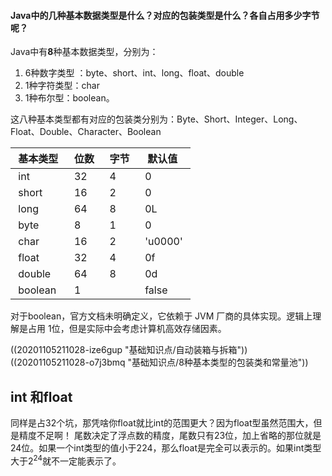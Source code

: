 #### Java中的几种基本数据类型是什么？对应的包装类型是什么？各自占用多少字节呢？

Java中有**8**种基本数据类型，分别为：

1. 6种数字类型 ：byte、short、int、long、float、double
2. 1种字符类型：char
3. 1种布尔型：boolean。

这八种基本类型都有对应的包装类分别为：Byte、Short、Integer、Long、Float、Double、Character、Boolean

|  基本类型   |  位数   |  字节    |  默认值     |
| :---------------- | :---------- | :----------- | ----------------- |
|  int       |  32     |  4      |  0        |
|  short       |  16     |  2      |  0        |
|  long       |  64     |  8      |  0L        |
|  byte       |  8     |  1      |  0        |
|  char       |  16     |  2      |  'u0000'        |
|  float       |  32     |  4      |  0f        |
|  double       |  64     |  8      |  0d        |
|  boolean       |  1     |        |  false        |

对于boolean，官方文档未明确定义，它依赖于 JVM 厂商的具体实现。逻辑上理解是占用 1位，但是实际中会考虑计算机高效存储因素。

((20201105211028-ize6gup "基础知识点/自动装箱与拆箱"))
((20201105211028-o7j3bmq "基础知识点/8种基本类型的包装类和常量池"))

## int 和float

同样是占32个坑，那凭啥你float就比int的范围更大？因为float型虽然范围大，但是精度不足啊！
尾数决定了浮点数的精度，尾数只有23位，加上省略的那位就是24位。如果一个int类型的值小于224，那么float是完全可以表示的。如果int类型大于$2^{24}$就不一定能表示了。
